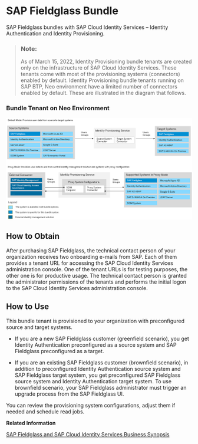 <!-- loio1b299f67d20845a2aee57902fdbc3755 -->

# SAP Fieldglass Bundle

SAP Fieldglass bundles with SAP Cloud Identity Services – Identity Authentication and Identity Provisioning.



> ### Note:  
> As of March 15, 2022, Identity Provisioning bundle tenants are created only on the infrastructure of SAP Cloud Identity Services. These tenants come with most of the provisioning systems \(connectors\) enabled by default. Identity Provisioning bundle tenants running on SAP BTP, Neo environment have a limited number of connectors enabled by default. These are illustrated in the diagram that follows.



### Bundle Tenant on Neo Environment

![](images/IPS_Fieldglass_Bundle_ea7057b.png)



<a name="loio1b299f67d20845a2aee57902fdbc3755__section_pjk_bxz_fqb"/>

## How to Obtain

After purchasing SAP Fieldglass, the technical contact person of your organization receives two onboarding e-mails from SAP. Each of them provides a tenant URL for accessing the SAP Cloud Identity Services administration console. One of the tenant URLs is for testing purposes, the other one is for productive usage. The technical contact person is granted the administrator permissions of the tenants and performs the initial logon to the SAP Cloud Identity Services administration console.



<a name="loio1b299f67d20845a2aee57902fdbc3755__section_eh1_1c3_ntb"/>

## How to Use

This bundle tenant is provisioned to your organization with preconfigured source and target systems.

-   If you are a new SAP Fieldglass customer \(greenfield scenario\), you get Identity Authentication preconfigured as a source system and SAP Fieldglass preconfigured as a target.

-   If you are an existing SAP Fieldglass customer \(brownfield scenario\), in addition to preconfigured Identity Authentication source system and SAP Fieldglass target system, you get preconfigured SAP Fieldglass source system and Identity Authentication target system. To use brownfield scenario, your SAP Fieldglass administrator must trigger an upgrade process from the SAP Fieldglass UI.


You can review the provisioning system configurations, adjust them if needed and schedule read jobs.

**Related Information**  


[SAP Fieldglass and SAP Cloud Identity Services Business Synopsis](https://help.sap.com/docs/SAP_FIELDGLASS_INTEGRATION/3a206fd25e62405f8659ffc38a00859a/8de88823f3644f31a9b8e4aeaaacaf52.html?locale=en-US)

